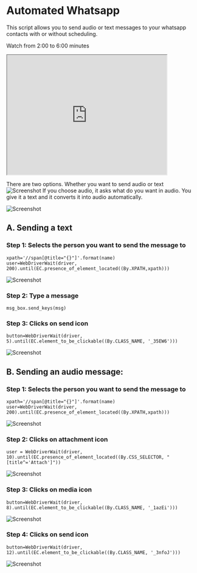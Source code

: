 # Automated Whatsapp
This script allows you to send audio or text messages to your whatsapp contacts with or without scheduling. 

Watch from 2:00 to 6:00 minutes
<iframe width="420" height="315"
src="https://youtu.be/idDu1BF0X4U?t=122">
</iframe>

There are two options. Whether you want to send audio or text
![Screenshot](https://github.com/mnauf/Automated-Whatsapp/blob/master/media/5.JPG)
If you choose audio, it asks what do you want in audio. You give it a text and it converts it into audio automatically.

![Screenshot](https://imgur.com/Ql1OE2k.jpg)
## A. Sending a text

### Step 1: Selects the person you want to send the message to
```
xpath='//span[@title="{}"]'.format(name)
user=WebDriverWait(driver, 200).until(EC.presence_of_element_located((By.XPATH,xpath)))
```
![Screenshot](https://github.com/mnauf/Automated-Whatsapp/blob/master/media/edited%201.jpg)

### Step 2: Type a message
`msg_box.send_keys(msg)`

### Step 3: Clicks on send icon
`button=WebDriverWait(driver, 5).until(EC.element_to_be_clickable((By.CLASS_NAME, '_35EW6')))`

![Screenshot](https://github.com/mnauf/Automated-Whatsapp/blob/master/media/Capture.JPG)

## B. Sending an audio message: 

### Step 1: Selects the person you want to send the message to
```
xpath='//span[@title="{}"]'.format(name)
user=WebDriverWait(driver, 200).until(EC.presence_of_element_located((By.XPATH,xpath)))
```

![Screenshot](https://github.com/mnauf/Automated-Whatsapp/blob/master/media/edited%201.jpg)
### Step 2: Clicks on attachment icon
`user = WebDriverWait(driver, 10).until(EC.presence_of_element_located((By.CSS_SELECTOR, "[title^='Attach']"))`

![Screenshot](https://github.com/mnauf/Automated-Whatsapp/blob/master/media/edited%202.jpg)
### Step 3: Clicks on media icon
`button=WebDriverWait(driver, 8).until(EC.element_to_be_clickable((By.CLASS_NAME, '_1azEi')))`

![Screenshot](https://github.com/mnauf/Automated-Whatsapp/blob/master/media/edited%203.jpg)
### Step 4: Clicks on send icon
`button=WebDriverWait(driver, 12).until(EC.element_to_be_clickable((By.CLASS_NAME, '_3nfoJ')))`

![Screenshot](https://github.com/mnauf/Automated-Whatsapp/blob/master/media/edited%204.jpg)